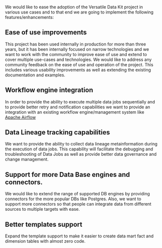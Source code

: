 We would like to ease the adoption of the Versatile Data Kit project in various use cases and to that end we are going to implement the following features/enhancements:

## Ease of use improvements

This project has been used internally in production for more than three years, but it has been internally focused on narrow technologies and we want to work with the community to improve ease of use and extend to cover multiple use-cases and technologies. We would like to address any community feedback on the ease of use and operation of the project. This includes various usability improvements as well as extending the existing documentation and examples. 

## Workflow engine integration
In order to provide the ability to execute multiple data jobs sequentially and to provide better retry and notification capabilities we want to provide an integration with an existing workflow engine/management system like [Apache Airflow](https://airflow.apache.org/)

## Data Lineage tracking capabilities 
We want to provide the ability to collect data lineage metainformation during the execution of data jobs. This capability will facilitate the debugging and troubleshooting of Data Jobs as well as provide better data governance and change management. 

## Support for more Data Base engines and connectors. 
We would like to extend the range of supported DB engines by providing connectors for the more popular DBs like Postgres.
Also, we want to support more connectors so that people can integrate data from different sources to multiple targets with ease. 

## Better templates support
Expand the template support to make it easier to create data mart fact and dimension tables with almost zero code. 